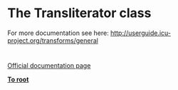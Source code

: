 # The Transliterator class




<div class="phpcode"><span class="html">
For more documentation see here: <a href="http://userguide.icu-project.org/transforms/general" rel="nofollow" target="_blank">http://userguide.icu-project.org/transforms/general</a></span>
</div>
  

#

[Official documentation page](https://www.php.net/manual/en/class.transliterator.php)

**[To root](/README.md)**